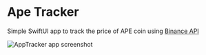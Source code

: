 # Ape Tracker
Simple SwiftUI app to track the price of APE coin using [Binance API](https://binance-docs.github.io/apidocs/spot/en/#symbol-price-ticker)

![AppTracker app screenshot](https://user-images.githubusercontent.com/19838220/159311286-2859f141-2b43-4296-a5dc-784fe43fbc47.png)

